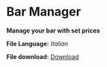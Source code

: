 # Bar Manager
**Manage your bar with set prices**

**File Language:** *Italian*

**File download:** [Download](https://dyblok27.com/github/download/bar-manager)

